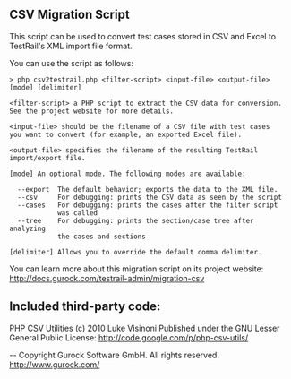 CSV Migration Script
--------------------

This script can be used to convert test cases stored in CSV and Excel 
to TestRail's XML import file format.

You can use the script as follows:

    > php csv2testrail.php <filter-script> <input-file> <output-file> [mode] [delimiter]

    <filter-script> a PHP script to extract the CSV data for conversion.
    See the project website for more details.

    <input-file> should be the filename of a CSV file with test cases
    you want to convert (for example, an exported Excel file).

    <output-file> specifies the filename of the resulting TestRail
    import/export file.

    [mode] An optional mode. The following modes are available:

      --export  The default behavior; exports the data to the XML file.
      --csv     For debugging: prints the CSV data as seen by the script
      --cases   For debugging: prints the cases after the filter script
                was called
      --tree    For debugging: prints the section/case tree after analyzing
                the cases and sections
			
    [delimiter] Allows you to override the default comma delimiter.

You can learn more about this migration script on its project website:
http://docs.gurock.com/testrail-admin/migration-csv

Included third-party code:
--------------------------

PHP CSV Utilities (c) 2010 Luke Visinoni
Published under the GNU Lesser General Public License:
http://code.google.com/p/php-csv-utils/

-- 
Copyright Gurock Software GmbH. All rights reserved.
http://www.gurock.com/
